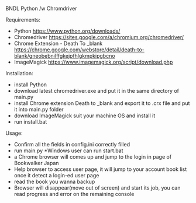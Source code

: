 BNDL Python /w Chromdriver

Requirements:
- Python
  https://www.python.org/downloads/
- Chromedriver
  https://sites.google.com/a/chromium.org/chromedriver/
- Chrome Extension - Death To _blank
  https://chrome.google.com/webstore/detail/death-to-blank/gneobebnilffgkejpfhlgkmpkipgbcno
- ImageMagick
  https://www.imagemagick.org/script/download.php
  
Installation:
- install Python
- download latest chromedriver.exe and put it in the same directory of main.py
- install Chrome extension Death to _blank and export it to .crx file and put it into main.py folder
- download ImageMagick suit your machine OS and install it
- run install.bat

Usage:
- Confirm all the fields in config.ini correctly filled
- run main.py
  *Windows user can run start.bat
- a Chrome browser will comes up and jump to the login in page of Bookwalker Japan
- Help browser to access user page, it will jump to your account book list once it detect a login-ed user page
- read the book you wanna backup
- Browser will disappear(move out of screen) and start its job, you can read progress and error on the remaining console
